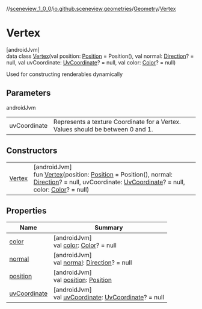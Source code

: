 //[sceneview_1_0_0](../../../../index.md)/[io.github.sceneview.geometries](../../index.md)/[Geometry](../index.md)/[Vertex](index.md)

# Vertex

[androidJvm]\
data class [Vertex](index.md)(val position: [Position](../../../io.github.sceneview.math/index.md#945960193%2FClasslikes%2F-602047187) = Position(), val normal: [Direction](../../../io.github.sceneview.math/index.md#1758682841%2FClasslikes%2F-602047187)? = null, val uvCoordinate: [UvCoordinate](../../index.md#661897273%2FClasslikes%2F-602047187)? = null, val color: [Color](../../../io.github.sceneview.utils/index.md#289679020%2FClasslikes%2F-602047187)? = null)

Used for constructing renderables dynamically

## Parameters

androidJvm

| | |
|---|---|
| uvCoordinate | Represents a texture Coordinate for a Vertex. Values should be between 0 and 1. |

## Constructors

| | |
|---|---|
| [Vertex](-vertex.md) | [androidJvm]<br>fun [Vertex](-vertex.md)(position: [Position](../../../io.github.sceneview.math/index.md#945960193%2FClasslikes%2F-602047187) = Position(), normal: [Direction](../../../io.github.sceneview.math/index.md#1758682841%2FClasslikes%2F-602047187)? = null, uvCoordinate: [UvCoordinate](../../index.md#661897273%2FClasslikes%2F-602047187)? = null, color: [Color](../../../io.github.sceneview.utils/index.md#289679020%2FClasslikes%2F-602047187)? = null) |

## Properties

| Name | Summary |
|---|---|
| [color](color.md) | [androidJvm]<br>val [color](color.md): [Color](../../../io.github.sceneview.utils/index.md#289679020%2FClasslikes%2F-602047187)? = null |
| [normal](normal.md) | [androidJvm]<br>val [normal](normal.md): [Direction](../../../io.github.sceneview.math/index.md#1758682841%2FClasslikes%2F-602047187)? = null |
| [position](position.md) | [androidJvm]<br>val [position](position.md): [Position](../../../io.github.sceneview.math/index.md#945960193%2FClasslikes%2F-602047187) |
| [uvCoordinate](uv-coordinate.md) | [androidJvm]<br>val [uvCoordinate](uv-coordinate.md): [UvCoordinate](../../index.md#661897273%2FClasslikes%2F-602047187)? = null |
